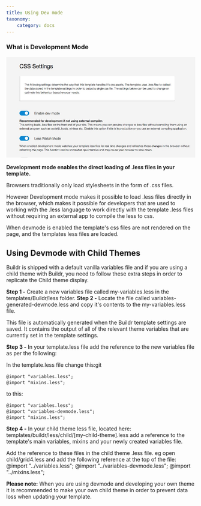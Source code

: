```yaml
---
title: Using Dev mode
taxonomy:
    category: docs
---
```



### What is Development Mode

![Development Mode](less-live-watch.jpg)

**Development mode enables the direct loading of .less files in your template.**

Browsers traditionally only load stylesheets in the form of .css files. 

However Development mode makes it possible to load .less files directly in the browser, which makes it possible for developers that are used to working with the .less language to work directly with the template .less files without requiring an external app to compile the less to css.


When devmode is enabled the template's css files are not rendered on the page, and the templates less files are loaded.

## Using Devmode with Child Themes

Buildr is shipped with a default vanilla variables file and if you are using a child theme with Buildr, you need to follow these extra steps in order to replicate the Child theme display.

**Step 1 -** Create a new variables file called my-variables.less in the templates/Buildr/less folder.
**Step 2 -** Locate the file called variables-generated-devmode.less and copy it's contents to the my-variables.less file.

This file is automatically generated when the Buildr template settings are saved. It contains the output of all of the relevant theme variables that are currently set in the template settings.

**Step 3 -** In your template.less file add the reference to the new variables file as per the following:

In the template.less file change this:git

	@import "variables.less";
	@import "mixins.less";

to this:

	@import "variables.less";
	@import "variables-devmode.less";
	@import "mixins.less";


**Step 4 -** In your child theme less file, located here: templates/buildr/less/child/[my-child-theme].less add a reference to the template's main variables, mixins and your newly created variables file.
   
Add the reference to these files in the child theme .less file. eg open child/grid4.less and add the following reference at the top of the file:
@import "../variables.less";
@import "../variables-devmode.less";
@import "../mixins.less";

**Please note:** When you are using devmode and developing your own theme it is recommended to make your own child theme in order to prevent data loss when updating your template.